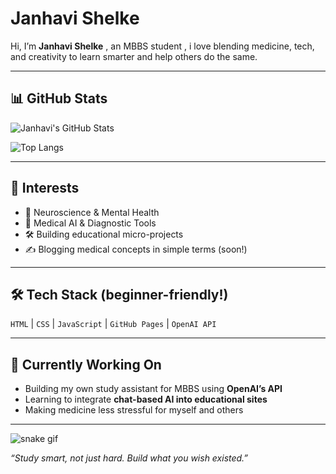 # Janhavi Shelke

Hi, I’m **Janhavi Shelke** , an MBBS student , i love blending medicine, tech, and creativity to learn smarter and help others do the same.

---
## 📊 GitHub Stats

![Janhavi's GitHub Stats](https://github-readme-stats.vercel.app/api?username=jnhvi&show_icons=true&theme=default)

![Top Langs](https://github-readme-stats.vercel.app/api/top-langs/?username=jnhvi&layout=compact)

---

## 📌 Interests

- 🧬 Neuroscience & Mental Health  
- 🤖 Medical AI & Diagnostic Tools  
- 🛠️ Building educational micro-projects  
- ✍️ Blogging medical concepts in simple terms (soon!)

---

## 🛠 Tech Stack (beginner-friendly!)

`HTML` | `CSS` | `JavaScript` | `GitHub Pages` | `OpenAI API`

---

## 🌱 Currently Working On

- Building my own study assistant for MBBS using **OpenAI’s API**
- Learning to integrate **chat-based AI into educational sites**
- Making medicine less stressful for myself and others

---
![snake gif](https://github.com/jnhvi/jnhvi/blob/output/github-contribution-grid-snake.svg)


_“Study smart, not just hard. Build what you wish existed.”_
